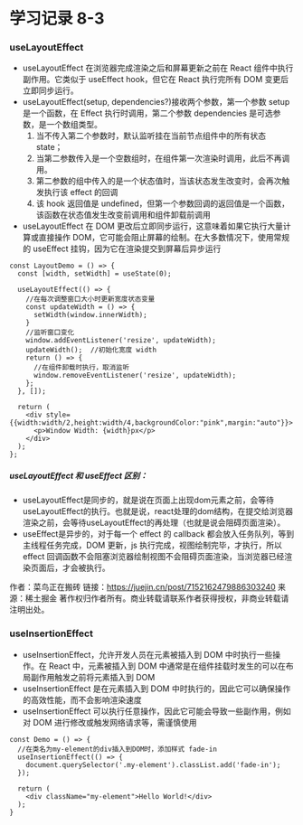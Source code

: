 # 学习记录 8-3

### useLayoutEffect

- useLayoutEffect 在浏览器完成渲染之后和屏幕更新之前在 React 组件中执行副作用。它类似于 useEffect hook，但它在 React 执行完所有 DOM 变更后立即同步运行。
- useLayoutEffect(setup, dependencies?)接收两个参数，第一个参数 setup 是一个函数，在 Effect 执行时调用，第二个参数 dependencies 是可选参数，是一个数组类型。
  1. 当不传入第二个参数时，默认监听挂在当前节点组件中的所有状态 state；
  2. 当第二参数传入是一个空数组时，在组件第一次渲染时调用，此后不再调用。
  3. 第二参数的组中传入的是一个状态值时，当该状态发生改变时，会再次触发执行该 effect 的回调
  4. 该 hook 返回值是 undefined，但第一个参数回调的返回值是一个函数，该函数在状态值发生改变前调用和组件卸载前调用
- useLayoutEffect 在 DOM 更改后立即同步运行，这意味着如果它执行大量计算或直接操作 DOM，它可能会阻止屏幕的绘制。在大多数情况下，使用常规的 useEffect 挂钩，因为它在渲染提交到屏幕后异步运行

```
const LayoutDemo = () => {
  const [width, setWidth] = useState(0);

  useLayoutEffect(() => {
    //在每次调整窗口大小时更新宽度状态变量
    const updateWidth = () => {
      setWidth(window.innerWidth);
    }
    //监听窗口变化
    window.addEventListener('resize', updateWidth);
    updateWidth();  //初始化宽度 width
    return () => {
      //在组件卸载时执行，取消监听
      window.removeEventListener('resize', updateWidth);
    };
  }, []);

  return (
    <div style={{width:width/2,height:width/4,backgroundColor:"pink",margin:"auto"}}>
      <p>Window Width: {width}px</p>
    </div>
  );
};
```
##### useLayoutEffect 和 useEffect 区别：
- useLayoutEffect是同步的，就是说在页面上出现dom元素之前，会等待useLayoutEffect的执行。也就是说，react处理的dom结构，在提交给浏览器渲染之前，会等待useLayoutEffect的再处理（也就是说会阻碍页面渲染）。
- useEffect是异步的，对于每一个 effect 的 callback 都会放入任务队列，等到主线程任务完成，DOM 更新，js 执行完成，视图绘制完毕，才执行，所以 effect 回调函数不会阻塞浏览器绘制视图不会阻碍页面渲染，当浏览器已经渲染页面后，才会被执行。

作者：菜鸟正在搬砖
链接：https://juejin.cn/post/7152162479886303240
来源：稀土掘金
著作权归作者所有。商业转载请联系作者获得授权，非商业转载请注明出处。


### useInsertionEffect

- useInsertionEffect，允许开发人员在元素被插入到 DOM 中时执行一些操作。在 React 中，元素被插入到 DOM 中通常是在组件挂载时发生的可以在布局副作用触发之前将元素插入到 DOM
- useInsertionEffect 是在元素插入到 DOM 中时执行的，因此它可以确保操作的高效性能，而不会影响渲染速度
- useInsertionEffect 可以执行任意操作，因此它可能会导致一些副作用，例如对 DOM 进行修改或触发网络请求等，需谨慎使用

```
const Demo = () => {
  //在类名为my-element的div插入到DOM时，添加样式 fade-in
  useInsertionEffect(() => {
    document.querySelector('.my-element').classList.add('fade-in');
  });

  return (
    <div className="my-element">Hello World!</div>
  );
}

```
